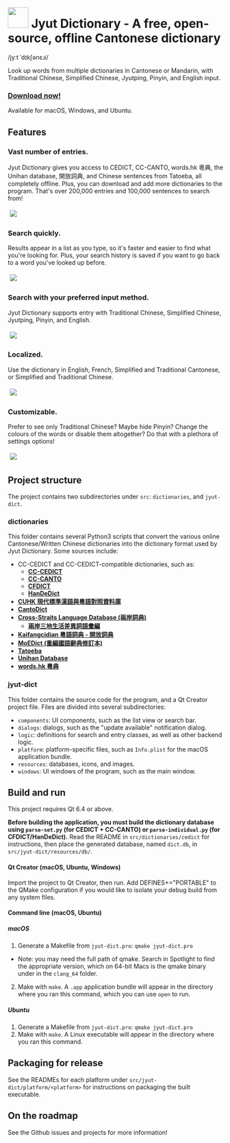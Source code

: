 # <img src="/docs/icon/icon.png?raw=true" height="48"> Jyut Dictionary - A free, open-source, offline Cantonese dictionary

/jyːt ˈdɪkʃənɛɹi/

Look up words from multiple dictionaries in Cantonese or Mandarin, with Traditional Chinese, Simplified Chinese, Jyutping, Pinyin, and English input.

### [Download now!](https://github.com/aaronhktan/jyut-dict/releases)

Available for macOS, Windows, and Ubuntu.

## Features

### Vast number of entries.
Jyut Dictionary gives you access to CEDICT, CC-CANTO, words.hk 粵典, the Unihan database, 開放詞典, and Chinese sentences from Tatoeba, all completely offline. Plus, you can download and add more dictionaries to the program. That's over 200,000 entries and 100,000 sentences to search from!

<img src="/docs/screenshots/mac/search.png?raw=true" style="margin: 5px">

### Search quickly.
Results appear in a list as you type, so it's faster and easier to find what you're looking for. Plus, your search history is saved if you want to go back to a word you've looked up before.

<img src="/docs/screenshots/mac/search_animated.gif?raw=true" style="margin: 5px">

### Search with your preferred input method.
Jyut Dictionary supports entry with Traditional Chinese, Simplified Chinese, Jyutping, Pinyin, and English.

<img src="/docs/screenshots/mac/search_options.gif?raw=true" style="margin: 5px">

### Localized.
Use the dictionary in English, French, Simplified and Traditional Cantonese, or Simplified and Traditional Chinese.

<img src="/docs/screenshots/mac/search_localization.gif?raw=true" style="margin: 5px">

### Customizable.
Prefer to see only Traditional Chinese? Maybe hide Pinyin? Change the colours of the words or disable them altogether? Do that with a plethora of settings options!

<img src="/docs/screenshots/mac/settings.png?raw=true" style="margin: 5px">

## Project structure

The project contains two subdirectories under `src`: `dictionaries`, and `jyut-dict`.

### dictionaries

This folder contains several Python3 scripts that convert the various online Cantonese/Written Chinese dictionaries into the dictionary format used by Jyut Dictionary. Some sources include:
- CC-CEDICT and CC-CEDICT-compatible dictionaries, such as:
  - **[CC-CEDICT](https://cc-cedict.org/editor/editor.php?handler=Download)**
  - **[CC-CANTO](https://cantonese.org/download.html)**
  - **[CFDICT](https://chine.in/mandarin/dictionnaire/)**
  - **[HanDeDict](https://handedict.zydeo.net/de)**
- **[CUHK 現代標準漢語與粵語對照資料庫](https://apps.itsc.cuhk.edu.hk/hanyu/Page/Cover.aspx)**
- **[CantoDict](https://www.cantonese.sheik.co.uk/)**
- **[Cross-Straits Language Database (兩岸詞典)](http://www.chinese-linguipedia.org/)**
  - **[兩岸三地生活差異詞語彙編](https://github.com/g0v/moedict-data-csld/blob/master/%E5%85%A9%E5%B2%B8%E4%B8%89%E5%9C%B0%E7%94%9F%E6%B4%BB%E5%B7%AE%E7%95%B0%E8%A9%9E%E8%AA%9E%E5%BD%99%E7%B7%A8-%E5%90%8C%E5%90%8D%E7%95%B0%E5%AF%A6.csv)**
- **[Kaifangcidian 粵語詞典 - 開放詞典](https://www.kaifangcidian.com/han/yue)**
- **[MoEDict (重編國語辭典修訂本)](http://dict.revised.moe.edu.tw/cbdic/)**
- **[Tatoeba](https://tatoeba.org/eng/downloads)**
- **[Unihan Database](https://www.unicode.org/reports/tr38/)**
- **[words.hk 粵典](https://words.hk/)**

### jyut-dict

This folder contains the source code for the program, and a Qt Creator project file. Files are divided into several subdirectories:
- `components`: UI components, such as the list view or search bar.
- `dialogs`: dialogs, such as the "update available" notification dialog.
- `logic`: definitions for search and entry classes, as well as other backend logic.
- `platform`: platform-specific files, such as `Info.plist` for the macOS application bundle.
- `resources`: databases, icons, and images.
- `windows`: UI windows of the program, such as the main window.

## Build and run

This project requires Qt 6.4 or above.

**Before building the application, you must build the dictionary database using `parse-set.py` (for CEDICT + CC-CANTO) or `parse-individual.py` (for CFDICT/HanDeDict).** Read the README in `src/dictionaries/cedict` for instructions, then place the generated database, named `dict.db`, in `src/jyut-dict/resources/db/`.

#### Qt Creator (macOS, Ubuntu, Windows)
Import the project to Qt Creator, then run. Add DEFINES+="PORTABLE" to the QMake configuration if you would like to isolate your debug build from any system files.

#### Command line (macOS, Ubuntu)

##### macOS
1. Generate a Makefile from `jyut-dict.pro`: `qmake jyut-dict.pro`
  - Note: you may need the full path of qmake. Search in Spotlight to find the appropriate version, which on 64-bit Macs is the qmake binary under in the `clang_64` folder.
2. Make with `make`. A `.app` application bundle will appear in the directory where you ran this command, which you can use `open` to run.

##### Ubuntu
1. Generate a Makefile from `jyut-dict.pro`: `qmake jyut-dict.pro`
2. Make with `make`. A Linux executable will appear in the directory where you ran this command.

## Packaging for release

See the READMEs for each platform under `src/jyut-dict/platform/<platform>` for instructions on packaging the built executable.

## On the roadmap
See the Github issues and projects for more information!
